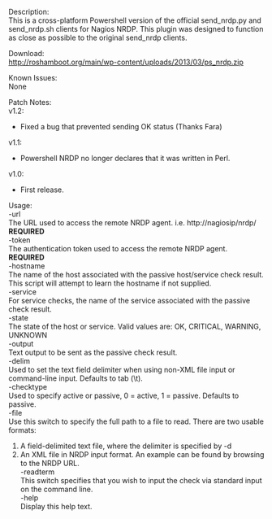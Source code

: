 Description:  
This is a cross-platform Powershell version of the official send_nrdp.py and send_nrdp.sh clients for Nagios NRDP.
This plugin was designed to function as close as possible to the original send_nrdp clients.

Download:  
http://roshamboot.org/main/wp-content/uploads/2013/03/ps_nrdp.zip

Known Issues:  
None

Patch Notes:  
v1.2:  
- Fixed a bug that prevented sending OK status (Thanks Fara) 

v1.1:  
- Powershell NRDP no longer declares that it was written in Perl.  

v1.0:  
- First release.

Usage:  
-url  
The URL used to access the remote NRDP agent. i.e. http://nagiosip/nrdp/ **REQUIRED**  
-token  
The authentication token used to access the remote NRDP agent. **REQUIRED**  
-hostname  
The name of the host associated with the passive host/service check result.
This script will attempt to learn the hostname if not supplied.  
-service  
For service checks, the name of the service associated with the passive check result.  
-state  
The state of the host or service. Valid values are: OK, CRITICAL, WARNING, UNKNOWN  
-output  
Text output to be sent as the passive check result.  
-delim  
Used to set the text field delimiter when using non-XML file input or command-line input.
Defaults to tab (\\t).  
-checktype  
Used to specify active or passive, 0 = active, 1 = passive. Defaults to passive.  
-file  
Use this switch to specify the full path to a file to read. There are two usable formats:  
1. A field-delimited text file, where the delimiter is specified by -d  
2. An XML file in NRDP input format. An example can be found by browsing to the NRDP URL.  
-readterm  
This switch specifies that you wish to input the check via standard input on the command line.  
-help  
Display this help text.  
